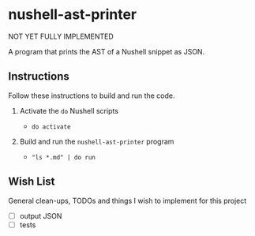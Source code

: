 # nushell-ast-printer

NOT YET FULLY IMPLEMENTED

A program that prints the AST of a Nushell snippet as JSON.


## Instructions

Follow these instructions to build and run the code.

1. Activate the `do` Nushell scripts
   * ```nushell
     do activate
     ```
2. Build and run the `nushell-ast-printer` program
   * ```nushell
     "ls *.md" | do run
     ```


## Wish List

General clean-ups, TODOs and things I wish to implement for this project

* [ ] output JSON
* [ ] tests
